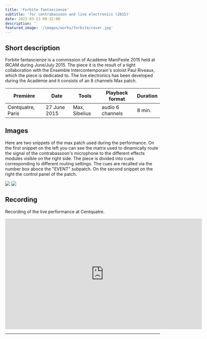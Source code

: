 ```yaml
---
title: 'Forbite fantascienze'
subtitle: 'for contrabassoon and live electronics (2015)'
date: 2022-03-22 09:32:00
description: ''
featured_image: '/images/works/forbite/cover.jpg'
---
```




## Short description

Forbite fantascienze is a commission of Acadèmie ManiFeste 2015 held at IRCAM during June/July 2015. The piece it is the result of a tight collaboration with the Ensemble Intercontemporain's soloist Paul Riveaux, which the piece is dedicated to.
The live electronics has been developed during the Acadèmie and it consists of an 8 channels Max patch.


| Première            | Date           | Tools           | Playback format    | Duration   |
|---------------------|----------------|-----------------|--------------------|------------|
| Centquatre, Paris   | 27 June 2015   | Max, Sibelius   | audio 6 channels   | 8 min.     |



## Images

Here are two snippets of the max patch used during the performance.
On the first snippet on the left you can see the matrix used to dinamically route the signal of the contrabassoon's microphone to the different effects modules visible on the right side. The piece is divided into cues corresponding to different routing settings. The cues are recalled via the number box aboce the "EVENT" subpatch. On the second snippet on the right the control panel of the patch.

<div class="gallery" data-columns="2">
	<img src="{{site.baseurl}}/images/works/forbite/snippet-1.jpg">
	<img src="{{site.baseurl}}/images/works/forbite/snippet-2.jpg">
</div>



## Recording

Recording of the live performance at Centquatre.

<iframe src="https://player.vimeo.com/video/690710850" width="640" height="360" frameborder="0" allowfullscreen></iframe>

---